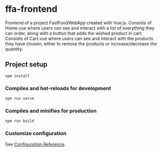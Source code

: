 # ffa-frontend
Frontend of a project FastFoodWebApp created with Vue.js.
Consists of Home.vue where users can see and interact with a list of everything they can order, along with a button that adds the wished product in cart.
Consists of Cart.vue where users can see and interact with the products they have chosen, either to remove the products or increase/decrease the quantity.
## Project setup
```
npm install
```

### Compiles and hot-reloads for development
```
npm run serve
```

### Compiles and minifies for production
```
npm run build
```

### Customize configuration
See [Configuration Reference](https://cli.vuejs.org/config/).
